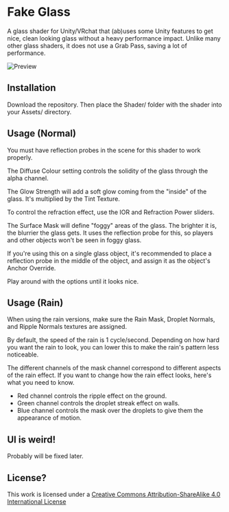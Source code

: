 # Fake Glass

A glass shader for Unity/VRchat that (ab)uses some Unity features to get nice, clean looking glass without a heavy performance impact. Unlike many other glass shaders, it does not use a Grab Pass, saving a lot of performance.

![Preview](https://files.catbox.moe/sf5q2z.jpg)

## Installation

Download the repository. Then place the Shader/ folder with the shader into your Assets/ directory.

## Usage (Normal)

You must have reflection probes in the scene for this shader to work properly.

The Diffuse Colour setting controls the solidity of the glass through the alpha channel. 

The Glow Strength will add a soft glow coming from the "inside" of the glass. It's multiplied by the Tint Texture. 

To control the refraction effect, use the IOR and Refraction Power sliders.

The Surface Mask will define "foggy" areas of the glass. The brighter it is, the blurrier the glass gets. It uses the reflection probe for this, so players and other objects won't be seen in foggy glass. 

If you're using this on a single glass object, it's recommended to place a reflection probe in the middle of the object, and assign it as the object's Anchor Override. 

Play around with the options until it looks nice. 

## Usage (Rain)

When using the rain versions, make sure the Rain Mask, Droplet Normals, and Ripple Normals textures are assigned.

By default, the speed of the rain is 1 cycle/second. Depending on how hard you want the rain to look, you can lower this to make the rain's pattern less noticeable.

The different channels of the mask channel correspond to different aspects of the rain effect. If you want to change how the rain effect looks, here's what you need to know.
* Red channel controls the ripple effect on the ground.
* Green channel controls the droplet streak effect on walls.
* Blue channel controls the mask over the droplets to give them the appearance of motion.

## UI is weird!

Probably will be fixed later.

## License?

This work is licensed under a [Creative Commons Attribution-ShareAlike 4.0 International License](http://creativecommons.org/licenses/by-sa/4.0/)